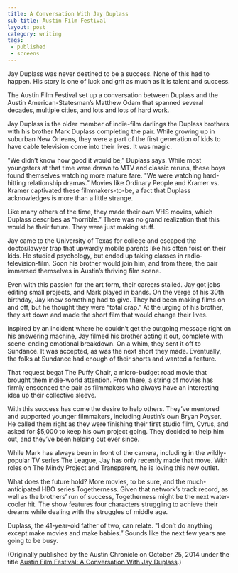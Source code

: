 ```yaml
---
title: A Conversation With Jay Duplass
sub-title: Austin Film Festival
layout: post
category: writing
tags:
 - published
 - screens
---
```


Jay Duplass was never destined to be a success. None of this had to happen. His story is one of luck and grit as much as it is talent and success.

The Austin Film Festival set up a conversation between Duplass and the Austin American-Statesman’s Matthew Odam that spanned several decades, multiple cities, and lots and lots of hard work.

Jay Duplass is the older member of indie-film darlings the Duplass brothers with his brother Mark Duplass completing the pair. While growing up in suburban New Orleans, they were a part of the first generation of kids to have cable television come into their lives. It was magic.

"We didn’t know how good it would be,” Duplass says. While most youngsters at that time were drawn to MTV and classic reruns, these boys found themselves watching more mature fare. "We were watching hard-hitting relationship dramas.” Movies like Ordinary People and Kramer vs. Kramer captivated these filmmakers-to-be, a fact that Duplass acknowledges is more than a little strange.

Like many others of the time, they made their own VHS movies, which Duplass describes as “horrible.” There was no grand realization that this would be their future. They were just making stuff.

Jay came to the University of Texas for college and escaped the doctor/lawyer trap that upwardly mobile parents like his often foist on their kids. He studied psychology, but ended up taking classes in radio-television-film. Soon his brother would join him, and from there, the pair immersed themselves in Austin’s thriving film scene.

Even with this passion for the art form, their careers stalled. Jay got jobs editing small projects, and Mark played in bands. On the verge of his 30th birthday, Jay knew something had to give. They had been making films on and off, but he thought they were “total crap.” At the urging of his brother, they sat down and made the short film that would change their lives.

Inspired by an incident where he couldn’t get the outgoing message right on his answering machine, Jay filmed his brother acting it out, complete with scene-ending emotional breakdown. On a whim, they sent it off to Sundance. It was accepted, as was the next short they made. Eventually, the folks at Sundance had enough of their shorts and wanted a feature.

That request begat The Puffy Chair, a micro-budget road movie that brought them indie-world attention. From there, a string of movies has firmly ensconced the pair as filmmakers who always have an interesting idea up their collective sleeve.

With this success has come the desire to help others. They’ve mentored and supported younger filmmakers, including Austin’s own Bryan Poyser. He called them right as they were finishing their first studio film, Cyrus, and asked for $5,000 to keep his own project going. They decided to help him out, and they’ve been helping out ever since.

While Mark has always been in front of the camera, including in the wildly-popular TV series The League, Jay has only recently made that move. With roles on The Mindy Project and Transparent, he is loving this new outlet.

What does the future hold? More movies, to be sure, and the much-anticipated HBO series Togetherness. Given that network’s track record, as well as the brothers’ run of success, Togetherness might be the next water-cooler hit. The show features four characters struggling to achieve their dreams while dealing with the struggles of middle age.

Duplass, the 41-year-old father of two, can relate. "I don’t do anything except make movies and make babies.” Sounds like the next few years are going to be busy.


<!-- <a href="" target="blank">
  <img src="" alt="">
</a> -->

(Originally published by the Austin Chronicle on October 25, 2014 under the title [Austin Film Festival: A Conversation With Jay Duplass](http://www.austinchronicle.com/daily/screens/2014-10-25/austin-film-festival-a-conversation-with-jay-duplass/).)